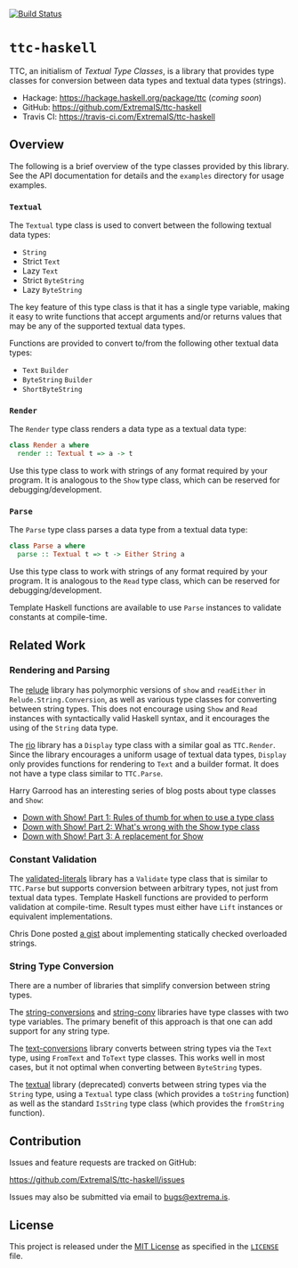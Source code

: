 [![Build Status](https://travis-ci.com/ExtremaIS/ttc-haskell.svg?branch=master)](https://travis-ci.com/ExtremaIS/ttc-haskell)

# `ttc-haskell`

TTC, an initialism of _Textual Type Classes_, is a library that provides type
classes for conversion between data types and textual data types (strings).

* Hackage: <https://hackage.haskell.org/package/ttc> (_coming soon_)
* GitHub: <https://github.com/ExtremaIS/ttc-haskell>
* Travis CI: <https://travis-ci.com/ExtremaIS/ttc-haskell>

## Overview

The following is a brief overview of the type classes provided by this
library.  See the API documentation for details and the `examples` directory
for usage examples.

### `Textual`

The `Textual` type class is used to convert between the following textual data
types:

* `String`
* Strict `Text`
* Lazy `Text`
* Strict `ByteString`
* Lazy `ByteString`

The key feature of this type class is that it has a single type variable,
making it easy to write functions that accept arguments and/or returns values
that may be any of the supported textual data types.

Functions are provided to convert to/from the following other textual data
types:

* `Text` `Builder`
* `ByteString` `Builder`
* `ShortByteString`

### `Render`

The `Render` type class renders a data type as a textual data type:

```haskell
class Render a where
  render :: Textual t => a -> t
```

Use this type class to work with strings of any format required by your
program.  It is analogous to the `Show` type class, which can be reserved
for debugging/development.

### `Parse`

The `Parse` type class parses a data type from a textual data type:

```haskell
class Parse a where
  parse :: Textual t => t -> Either String a
```

Use this type class to work with strings of any format required by your
program.  It is analogous to the `Read` type class, which can be reserved
for debugging/development.

Template Haskell functions are available to use `Parse` instances to validate
constants at compile-time.

## Related Work

### Rendering and Parsing

The [relude](https://hackage.haskell.org/package/relude) library has
polymorphic versions of `show` and `readEither` in `Relude.String.Conversion`,
as well as various type classes for converting between string types.  This
does not encourage using `Show` and `Read` instances with syntactically valid
Haskell syntax, and it encourages the using of the `String` data type.

The [rio](https://hackage.haskell.org/package/rio) library has a `Display`
type class with a similar goal as `TTC.Render`.  Since the library encourages
a uniform usage of textual data types, `Display` only provides functions for
rendering to `Text` and a builder format.  It does not have a type class
similar to `TTC.Parse`.

Harry Garrood has an interesting series of blog posts about type classes and
`Show`:

* [Down with Show! Part 1: Rules of thumb for when to use a type class](https://harry.garrood.me/blog/down-with-show-part-1/)
* [Down with Show! Part 2: What's wrong with the Show type class](https://harry.garrood.me/blog/down-with-show-part-2/)
* [Down with Show! Part 3: A replacement for Show](https://harry.garrood.me/blog/down-with-show-part-3/)

### Constant Validation

The
[validated-literals](https://hackage.haskell.org/package/validated-literals)
library has a `Validate` type class that is similar to `TTC.Parse` but
supports conversion between arbitrary types, not just from textual data types.
Template Haskell functions are provided to perform validation at compile-time.
Result types must either have `Lift` instances or equivalent implementations.

Chris Done posted
[a gist](https://gist.github.com/chrisdone/809296b769ee36d352ae4f8dbe89a364)
about implementing statically checked overloaded strings.

### String Type Conversion

There are a number of libraries that simplify conversion between string types.

The
[string-conversions](https://hackage.haskell.org/package/string-conversions)
and [string-conv](https://hackage.haskell.org/package/string-conv) libraries
have type classes with two type variables.  The primary benefit of this
approach is that one can add support for any string type.

The [text-conversions](https://hackage.haskell.org/package/text-conversions)
library converts between string types via the `Text` type, using `FromText`
and `ToText` type classes.  This works well in most cases, but it not optimal
when converting between `ByteString` types.

The [textual](https://hackage.haskell.org/package/textual) library
(deprecated) converts between string types via the `String` type, using a
`Textual` type class (which provides a `toString` function) as well as the
standard `IsString` type class (which provides the `fromString` function).

## Contribution

Issues and feature requests are tracked on GitHub:

<https://github.com/ExtremaIS/ttc-haskell/issues>

Issues may also be submitted via email to <bugs@extrema.is>.

## License

This project is released under the
[MIT License](https://opensource.org/licenses/MIT) as specified in the
[`LICENSE`](/ExtremaIS/ttc-haskell/blob/master/LICENSE) file.
